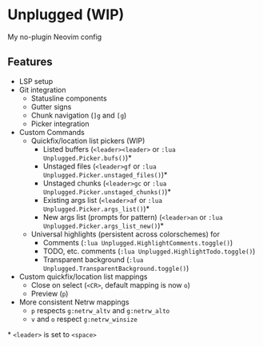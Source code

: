 # Unplugged (WIP)

My no-plugin Neovim config

## Features

* LSP setup
* Git integration
  * Statusline components
  * Gutter signs
  * Chunk navigation (`]g` and `[g`)
  * Picker integration
* Custom Commands
  * Quickfix/location list pickers (WIP)
    * Listed buffers (`<leader><leader>` or `:lua Unplugged.Picker.bufs()`)\*
    * Unstaged files (`<leader>gf` or `:lua Unplugged.Picker.unstaged_files()`)\*
    * Unstaged chunks (`<leader>gc` or `:lua Unplugged.Picker.unstaged_chunks()`)\*
    * Existing args list (`<leader>af` or `:lua Unplugged.Picker.args_list()`)\*
    * New args list (prompts for pattern) (`<leader>an` or `:lua Unplugged.Picker.args_list_new()`)\*
  * Universal highlights (persistent across colorschemes) for
    * Comments (`:lua Unplugged.HighlightComments.toggle()`)
    * TODO, etc. comments (`:lua Unplugged.HighlightTodo.toggle()`)
    * Transparent background (`:lua Unplugged.TransparentBackground.toggle()`)
* Custom quickfix/location list mappings
  * Close on select (`<CR>`, default mapping is now `o`)
  * Preview (`p`)
* More consistent Netrw mappings
  * `p` respects `g:netrw_altv` and `g:netrw_alto`
  * `v` and `o` respect `g:netrw_winsize`

\* `<leader>` is set to `<space>`
